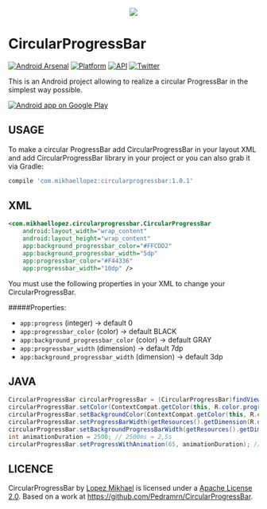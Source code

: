 <p align="center"><a target="_blank" href="https://play.google.com/store/apps/details?id=com.mikhaellopez.circleprogressbarsample" title="Download on Google Play Store"><img src="http://i64.tinypic.com/2ak9sox.png"></a></p>

CircularProgressBar
=================
[![Android Arsenal](https://img.shields.io/badge/Android%20Arsenal-CircularProgressBar-lightgrey.svg?style=flat)](https://android-arsenal.com/details/1/2845)
[![Platform](https://img.shields.io/badge/platform-android-green.svg)](http://developer.android.com/index.html)
[![API](https://img.shields.io/badge/API-11%2B-brightgreen.svg?style=flat)](https://android-arsenal.com/api?level=11)
[![Twitter](https://img.shields.io/badge/Twitter-@LopezMikhael-blue.svg?style=flat)](http://twitter.com/lopezmikhael)

This is an Android project allowing to realize a circular ProgressBar in the simplest way possible.

<a target="_blank" href="https://play.google.com/store/apps/details?id=com.mikhaellopez.circleprogressbarsample">
  <img alt="Android app on Google Play" src="https://developer.android.com/images/brand/en_app_rgb_wo_45.png" />
</a>

USAGE
-----

To make a circular ProgressBar add CircularProgressBar in your layout XML and add CircularProgressBar library in your project or you can also grab it via Gradle:

```groovy
compile 'com.mikhaellopez:circularprogressbar:1.0.1'
```

XML
-----

```xml
<com.mikhaellopez.circularprogressbar.CircularProgressBar
    android:layout_width="wrap_content"
    android:layout_height="wrap_content"
    app:background_progressbar_color="#FFCDD2"
    app:background_progressbar_width="5dp"
    app:progressbar_color="#F44336"
    app:progressbar_width="10dp" />
```

You must use the following properties in your XML to change your CircularProgressBar.


#####Properties:

* `app:progress`                      (integer)   -> default 0
* `app:progressbar_color`             (color)     -> default BLACK
* `app:background_progressbar_color`  (color)     -> default GRAY
* `app:progressbar_width`             (dimension) -> default 7dp
* `app:background_progressbar_width`  (dimension) -> default 3dp


JAVA
-----

```java
CircularProgressBar circularProgressBar = (CircularProgressBar)findViewById(R.id.yourCircularProgressbar);
circularProgressBar.setColor(ContextCompat.getColor(this, R.color.progressBarColor));
circularProgressBar.setBackgroundColor(ContextCompat.getColor(this, R.color.backgroundProgressBarColor));
circularProgressBar.setProgressBarWidth(getResources().getDimension(R.dimen.progressBarWidth));
circularProgressBar.setBackgroundProgressBarWidth(getResources().getDimension(R.dimen.backgroundProgressBarWidth));
int animationDuration = 2500; // 2500ms = 2,5s
circularProgressBar.setProgressWithAnimation(65, animationDuration); // Default duration = 1500ms
```

LICENCE
-----

CircularProgressBar by [Lopez Mikhael](http://mikhaellopez.com/) is licensed under a [Apache License 2.0](http://www.apache.org/licenses/LICENSE-2.0).
Based on a work at https://github.com/Pedramrn/CircularProgressBar.

